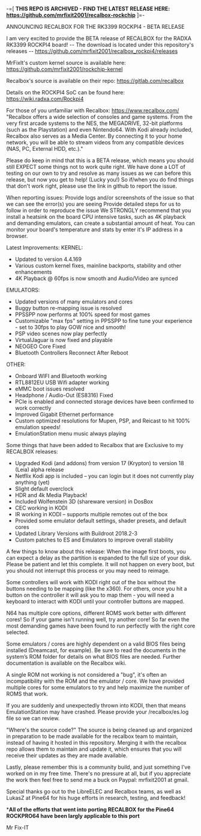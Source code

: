 -=[ **THIS REPO IS ARCHIVED - FIND THE LATEST RELEASE HERE: https://github.com/mrfixit2001/recalbox-rockchip** ]=-
 
 
 

ANNOUNCING RECALBOX FOR THE RK3399 ROCKPI4 - BETA RELEASE

I am very excited to provide the BETA release of RECALBOX for the RADXA RK3399 ROCKPI4 board! 
-- The download is located under this repository's releases -- 
https://github.com/mrfixit2001/recalbox_rockpi4/releases

MrFixIt's custom kernel source is available here: https://github.com/mrfixit2001/rockchip-kernel

Recalbox's source is available on their repo: https://gitlab.com/recalbox

Details on the ROCKPI4 SoC can be found here: https://wiki.radxa.com/Rockpi4

For those of you unfamiliar with Recalbox: https://www.recalbox.com/ "Recalbox offers a wide selection of consoles and game systems. From the very first arcade systems to the NES, the MEGADRIVE, 32-bit platforms (such as the Playstation) and even Nintendo64. With Kodi already included, Recalbox also serves as a Media Center. By connecting it to your home network, you will be able to stream videos from any compatible devices (NAS, PC, External HDD, etc.)."

Please do keep in mind that this is a BETA release, which means you should still EXPECT some things not to work quite right. We have done a LOT of testing on our own to try and resolve as many issues as we can before this release, but now you get to help! (Lucky you!) So if/when you do find things that don't work right, please use the link in github to report the issue.

When reporting issues:
Provide logs and/or screenshots of the issue so that we can see the error(s) you are seeing
Provide detailed steps for us to follow in order to reproduce the issue
We STRONGLY recommend that you install a heatsink on the board CPU intensive tasks, such as 4K playback and demanding emulators, can create a substantial amount of heat. You can monitor your board's temperature and stats by enter it's IP address in a browser.

Latest Improvements:
KERNEL:
- Updated to version 4.4.169
- Various custom kernel fixes, mainline backports, stability and other enhancements
- 4K Playback @ 60fps is now smooth and Audio/Video are synced

EMULATORS:
- Updated versions of many emulators and cores
- Buggy button re-mapping issue is resolved
- PPSSPP now performs at 100% speed for most games
- Customizable "max fps" setting in PPSSPP to fine tune your experience - set to 30fps to play GOW nice and smooth!
- PSP video scenes now play perfectly
- VirtualJaguar is now fixed and playable
- NEOGEO Core Fixed
- Bluetooth Controllers Reconnect After Reboot

OTHER:
- Onboard WIFI and Bluetooth working
- RTL8812EU USB Wifi adapter working
- eMMC boot issues resolved
- Headphone / Audio-Out (ES8316) Fixed
- PCIe is enabled and connected storage devices have been confirmed to work correctly
- Improved Gigabit Ethernet performance
- Custom optimized resolutions for Mupen, PSP, and Reicast to hit 100% emulation speeds!
- EmulationStation menu music always playing

Some things that have been added to Recalbox that are Exclusive to my RECALBOX releases:
- Upgraded Kodi (and addons) from version 17 (Krypton) to version 18 (Leia) alpha release
- Netflix Kodi app is included – you can login but it does not currently play anything (yet)
- Slight default overclock
- HDR and 4k Media Playback!
- Included Wolfenstein 3D (shareware version) in DosBox
- CEC working in KODI
- IR working in KODI – supports multiple remotes out of the box
- Provided some emulator default settings, shader presets, and default cores
- Updated Library Versions with Buildroot 2018.2-3
- Custom patches to ES and Emulators to improve overall stability

A few things to know about this release: 
When the image first boots, you can expect a delay as the partition is expanded to the full size of your disk. Please be patient and let this complete. It will not happen on every boot, but you should not interrupt this process or you may need to reimage.

Some controllers will work with KODI right out of the box without the buttons needing to be mapping (like the x360). For others, once you hit a button on the controller it will ask you to map them - you will need a keyboard to interact with KODI until your controller buttons are mapped.

N64 has multiple core options, different ROMS work better with different cores! So if your game isn't running well, try another core! So far even the most demanding games have been found to run perfectly with the right core selected.

Some emulators / cores are highly dependent on a valid BIOS files being installed (Dreamcast, for example). Be sure to read the documents in the system’s ROM folder for details on what BIOS files are needed. Further documentation is available on the Recalbox wiki.

A single ROM not working is not considered a "bug", it's often an incompatibility with the ROM and the emulator / core. We have provided multiple cores for some emulators to try and help maximize the number of ROMS that work.

If you are suddenly and unexpectedly thrown into KODI, then that means EmulationStation may have crashed. Please provide your /recalbox/es.log file so we can review.

"Where's the source code?" The source is being cleaned up and organized in preparation to be made available for the recalbox team to maintain, instead of having it hosted in this repository. Merging it with the recalbox repo allows them to maintain and update it, which ensures that you will receive their updates as they are made available.

Lastly, please remember this is a community build, and just something I've worked on in my free time. There's no pressure at all, but if you appreciate the work then feel free to send me a buck on Paypal: mrfixit2001 at gmail.

Special thanks go out to the LibreELEC and Recalbox teams, as well as LukasZ at Pine64 for his huge efforts in research, testing, and feedback!

***All of the efforts that went into porting RECALBOX for the Pine64 ROCKPRO64 have been largly applicable to this port**

Mr Fix-IT
